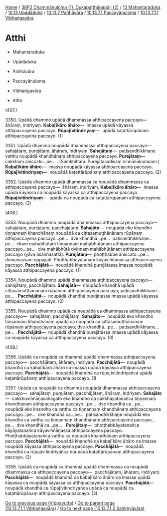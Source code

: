 
[Home](/) / [38P2 Dhammānuloma (1), Dukapaṭṭhānapāḷi (2)](../../../../../../38P2.md) / [10 Mahantaraduka](../../../../../10.md) / [10.13 Upādāduka](../../../../10.13.md) / [10.13.7 Pañhāvāra](../../../10.13.7.md) / [10.13.7.1 Paccayānuloma](../../10.13.7.1.md) / [10.13.7.1.1 Vibhaṅgavāra](../10.13.7.1.1.md)

# Atthi

* Mahantaraduka

* Upādāduka

* Pañhāvāra

* Paccayānuloma

* Vibhaṅgavāra

* Atthi

(407.)

3350\. Upādā dhammo upādā dhammassa atthipaccayena paccayo—  āhāraṃ, indriyaṃ. **Kabaḷīkāro āhāro**—  imassa upādā kāyassa atthipaccayena paccayo. **Rūpajīvitindriyaṃ**—  upādā kaṭattārūpānaṃ atthipaccayena paccayo. (1)

3351\. Upādā dhammo noupādā dhammassa atthipaccayena paccayo—  sahajātaṃ, purejātaṃ, āhāraṃ, indriyaṃ. **Sahajātaṃ**—  paṭisandhikkhaṇe vatthu noupādā khandhānaṃ atthipaccayena paccayo. **Purejātaṃ**—  cakkhuṃ aniccato…pe… . (Saṃkhittaṃ. Purejātasadisaṃ ninnānākaraṇaṃ.) **Kabaḷīkāro āhāro**—  imassa noupādā kāyassa atthipaccayena paccayo. **Rūpajīvitindriyaṃ**—  noupādā kaṭattārūpānaṃ atthipaccayena paccayo. (2)

3352\. Upādā dhammo upādā dhammassa ca noupādā dhammassa ca atthipaccayena paccayo—  āhāraṃ, indriyaṃ. **Kabaḷīkāro āhāro**—  imassa upādā kāyassa ca noupādā kāyassa ca atthipaccayena paccayo. **Rūpajīvitindriyaṃ**—  upādā ca noupādā ca kaṭattārūpānaṃ atthipaccayena paccayo. (3)

(408.)

3353\. Noupādā dhammo noupādā dhammassa atthipaccayena paccayo—  sahajātaṃ, purejātaṃ, pacchājātaṃ. **Sahajāto**—  noupādā eko khandho tiṇṇannaṃ khandhānaṃ noupādā ca cittasamuṭṭhānānaṃ rūpānaṃ atthipaccayena paccayo…pe…  dve khandhā…pe…  paṭisandhikkhaṇe…pe…  ekaṃ mahābhūtaṃ tiṇṇannaṃ mahābhūtānaṃ atthipaccayena paccayo…pe…  dve mahābhūtā dvinnaṃ mahābhūtānaṃ atthipaccayena paccayo (yāva asaññasattā). **Purejātaṃ**—  phoṭṭhabbe aniccato…pe…  domanassaṃ uppajjati. Phoṭṭhabbāyatanaṃ kāyaviññāṇassa atthipaccayena paccayo. **Pacchājātā**—  noupādā khandhā purejātassa imassa noupādā kāyassa atthipaccayena paccayo. (1)

3354\. Noupādā dhammo upādā dhammassa atthipaccayena paccayo—  sahajātaṃ, pacchājātaṃ. **Sahajātā**—  noupādā khandhā upādā cittasamuṭṭhānānaṃ rūpānaṃ atthipaccayena paccayo; paṭisandhikkhaṇe…pe… . **Pacchājātā**—  noupādā khandhā purejātassa imassa upādā kāyassa atthipaccayena paccayo. (2)

3355\. Noupādā dhammo upādā ca noupādā ca dhammassa atthipaccayena paccayo—  sahajātaṃ, pacchājātaṃ. **Sahajāto**—  noupādā eko khandho tiṇṇannaṃ khandhānaṃ upādā ca noupādā ca cittasamuṭṭhānānaṃ rūpānaṃ atthipaccayena paccayo; dve khandhā…pe…  paṭisandhikkhaṇe…pe… . **Pacchājātā**—  noupādā khandhā purejātassa imassa upādā kāyassa ca noupādā kāyassa ca atthipaccayena paccayo. (3)

(409.)

3356\. Upādā ca noupādā ca dhammā upādā dhammassa atthipaccayena paccayo—  pacchājātaṃ, āhāraṃ, indriyaṃ. **Pacchājātā**—  noupādā khandhā ca kabaḷīkāro āhāro ca imassa upādā kāyassa atthipaccayena paccayo. **Pacchājātā**—  noupādā khandhā ca rūpajīvitindriyañca upādā kaṭattārūpānaṃ atthipaccayena paccayo. (1)

3357\. Upādā ca noupādā ca dhammā noupādā dhammassa atthipaccayena paccayo—  sahajātaṃ, purejātaṃ, pacchājātaṃ, āhāraṃ, indriyaṃ. **Sahajāto**—  cakkhuviññāṇasahagato eko khandho ca cakkhāyatanañca tiṇṇannaṃ khandhānaṃ atthipaccayena paccayo…pe…  dve khandhā ca…pe…  noupādā eko khandho ca vatthu ca tiṇṇannaṃ khandhānaṃ atthipaccayena paccayo…pe…  dve khandhā ca…pe…  paṭisandhikkhaṇe noupādā eko khandho ca vatthu ca tiṇṇannaṃ khandhānaṃ atthipaccayena paccayo…pe…  dve khandhā ca…pe… . **Purejātaṃ**—  phoṭṭhabbāyatanañca kāyāyatanañca kāyaviññāṇassa atthipaccayena paccayo. Phoṭṭhabbāyatanañca vatthu ca noupādā khandhānaṃ atthipaccayena paccayo. **Pacchājātā**—  noupādā khandhā ca kabaḷīkāro āhāro ca imassa noupādā kāyassa atthipaccayena paccayo. **Pacchājātā**—  noupādā khandhā ca rūpajīvitindriyañca noupādā kaṭattārūpānaṃ atthipaccayena paccayo. (2)

3358\. Upādā ca noupādā ca dhammā upādā dhammassa ca noupādā dhammassa ca atthipaccayena paccayo—  pacchājātaṃ, āhāraṃ, indriyaṃ. **Pacchājātā**—  noupādā khandhā ca kabaḷīkāro āhāro ca imassa upādā kāyassa ca noupādā kāyassa ca atthipaccayena paccayo. **Pacchājātā**—  noupādā khandhā ca rūpajīvitindriyañca upādā ca noupādā ca kaṭattārūpānaṃ atthipaccayena paccayo. (3)

[Go to previous page (Vippayutta)](Vippayutta.md) / [Go to parent page (10.13.7.1.1 Vibhaṅgavāra)](../10.13.7.1.1.md) / [Go to next page (10.13.7.1.2 Saṅkhyāvāra)](../10.13.7.1.2.md)



